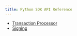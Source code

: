 ```yaml
---
title: Python SDK API Reference
---
```


-   [Transaction
    Processor](https://sawtooth.hyperledger.org/docs/sdk-python/nightly/master/sdks/python_sdk/processor.html)
-   [Signing](https://sawtooth.hyperledger.org/docs/sdk-python/nightly/master/sdks/python_sdk/sawtooth_signing.html)
